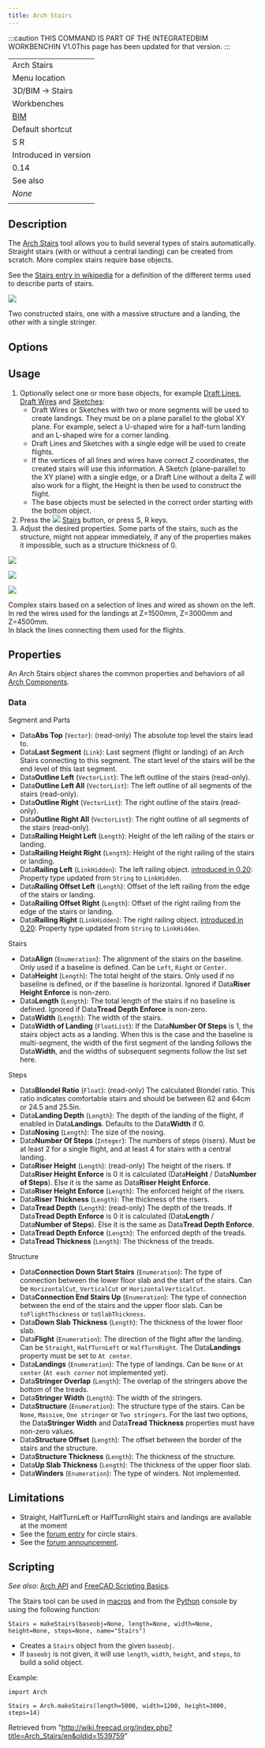 ```yaml
---
title: Arch Stairs
---
```


:::caution
THIS COMMAND IS PART OF THE INTEGRATEDBIM WORKBENCHIN V1.0This page has been updated for that version.
:::

|                                       |
| ------------------------------------- |
| Arch Stairs                           |
| Menu location                         |
| 3D/BIM → Stairs                       |
| Workbenches                           |
| [BIM](/BIM_Workbench "BIM Workbench") |
| Default shortcut                      |
| S R                                   |
| Introduced in version                 |
| 0.14                                  |
| See also                              |
| _None_                                |
|                                       |

## Description

The [Arch Stairs](/Arch_Stairs "Arch Stairs") tool allows you to build several types of stairs automatically. Straight stairs (with or without a central landing) can be created from scratch. More complex stairs require base objects.

See the [Stairs entry in wikipedia](https://en.wikipedia.org/wiki/Stairs) for a definition of the different terms used to describe parts of stairs.

![](/images/Arch_Stairs_example.jpg)

Two constructed stairs, one with a massive structure and a landing, the other with a single stringer.

## Options

## Usage

1. Optionally select one or more base objects, for example [Draft Lines](/Draft_Line "Draft Line"), [Draft Wires](/Draft_Wire "Draft Wire") and [Sketches](/Sketch "Sketch"):
   - Draft Wires or Sketches with two or more segments will be used to create landings. They must be on a plane parallel to the global XY plane. For example, select a U-shaped wire for a half-turn landing and an L-shaped wire for a corner landing.
   - Draft Lines and Sketches with a single edge will be used to create flights.
   - If the vertices of all lines and wires have correct Z coordinates, the created stairs will use this information. A Sketch (plane-parallel to the XY plane) with a single edge, or a Draft Line without a delta Z will also work for a flight, the Height is then be used to construct the flight.
   - The base objects must be selected in the correct order starting with the bottom object.
2. Press the ![](/images/Arch_Stairs.svg) [Stairs](/Arch_Stairs "Arch Stairs") button, or press S, R keys.
3. Adjust the desired properties. Some parts of the stairs, such as the structure, might not appear immediately, if any of the properties makes it impossible, such as a structure thickness of 0.

![](/images/Stairs_and_Landing_02.png)

![](/images/Stairs_and_Landing_01.png)

![](/images/Arch_Stairs_Complex_Example.png)

Complex stairs based on a selection of lines and wired as shown on the left.  
In red the wires used for the landings at Z=1500mm, Z=3000mm and Z=4500mm.  
In black the lines connecting them used for the flights.

## Properties

An Arch Stairs object shares the common properties and behaviors of all [Arch Components](/Arch_Component "Arch Component").

### Data

Segment and Parts

- Data**Abs Top** (`Vector`): (read-only) The absolute top level the stairs lead to.
- Data**Last Segment** (`Link`): Last segment (flight or landing) of an Arch Stairs connecting to this segment. The start level of the stairs will be the end level of this last segment.
- Data**Outline Left** (`VectorList`): The left outline of the stairs (read-only).
- Data**Outline Left All** (`VectorList`): The left outline of all segments of the stairs (read-only).
- Data**Outline Right** (`VectorList`): The right outline of the stairs (read-only).
- Data**Outline Right All** (`VectorList`): The right outline of all segments of the stairs (read-only).
- Data**Railing Height Left** (`Length`): Height of the left railing of the stairs or landing.
- Data**Railing Height Right** (`Length`): Height of the right railing of the stairs or landing.
- Data**Railing Left** (`LinkHidden`): The left railing object. [introduced in 0.20](/Release_notes_0.20 "Release notes 0.20"): Property type updated from `String` to `LinkHidden`.
- Data**Railing Offset Left** (`Length`): Offset of the left railing from the edge of the stairs or landing.
- Data**Railing Offset Right** (`Length`): Offset of the right railing from the edge of the stairs or landing.
- Data**Railing Right** (`LinkHidden`): The right railing object. [introduced in 0.20](/Release_notes_0.20 "Release notes 0.20"): Property type updated from `String` to `LinkHidden`.

Stairs

- Data**Align** (`Enumeration`): The alignment of the stairs on the baseline. Only used if a baseline is defined. Can be `Left`, `Right` or `Center`.
- Data**Height** (`Length`): The total height of the stairs. Only used if no baseline is defined, or if the baseline is horizontal. Ignored if Data**Riser Height Enforce** is non-zero.
- Data**Length** (`Length`): The total length of the stairs if no baseline is defined. Ignored if Data**Tread Depth Enforce** is non-zero.
- Data**Width** (`Length`): The width of the stairs.
- Data**Width of Landing** (`FloatList`): If the Data**Number Of Steps** is 1, the stairs object acts as a landing. When this is the case and the baseline is multi-segment, the width of the first segment of the landing follows the Data**Width**, and the widths of subsequent segments follow the list set here.

Steps

- Data**Blondel Ratio** (`Float`): (read-only) The calculated Blondel ratio. This ratio indicates comfortable stairs and should be between 62 and 64cm or 24.5 and 25.5in.
- Data**Landing Depth** (`Length`): The depth of the landing of the flight, if enabled in Data**Landings**. Defaults to the Data**Width** if 0.
- Data**Nosing** (`Length`): The size of the nosing.
- Data**Number Of Steps** (`Integer`): The numbers of steps (risers). Must be at least 2 for a single flight, and at least 4 for stairs with a central landing.
- Data**Riser Height** (`Length`): (read-only) The height of the risers. If Data**Riser Height Enforce** is 0 it is calculated (Data**Height** / Data**Number of Steps**). Else it is the same as Data**Riser Height Enforce**.
- Data**Riser Height Enforce** (`Length`): The enforced height of the risers.
- Data**Riser Thickness** (`Length`): The thickness of the risers.
- Data**Tread Depth** (`Length`): (read-only) The depth of the treads. If Data**Tread Depth Enforce** is 0 it is calculated (Data**Length** / Data**Number of Steps**). Else it is the same as Data**Tread Depth Enforce**.
- Data**Tread Depth Enforce** (`Length`): The enforced depth of the treads.
- Data**Tread Thickness** (`Length`): The thickness of the treads.

Structure

- Data**Connection Down Start Stairs** (`Enumeration`): The type of connection between the lower floor slab and the start of the stairs. Can be `HorizontalCut`, `VerticalCut` or `HorizontalVerticalCut`.
- Data**Connection End Stairs Up** (`Enumeration`): The type of connection between the end of the stairs and the upper floor slab. Can be `toFlightThickness` or `toSlabThickness`.
- Data**Down Slab Thickness** (`Length`): The thickness of the lower floor slab.
- Data**Flight** (`Enumeration`): The direction of the flight after the landing. Can be `Straight`, `HalfTurnLeft` or `HalfTurnRight`. The Data**Landings** property must be set to `At center`.
- Data**Landings** (`Enumeration`): The type of landings. Can be `None` or `At center` (`At each corner` not implemented yet).
- Data**Stringer Overlap** (`Length`): The overlap of the stringers above the bottom of the treads.
- Data**Stringer Width** (`Length`): The width of the stringers.
- Data**Structure** (`Enumeration`): The structure type of the stairs. Can be `None`, `Massive`, `One stringer` or `Two stringers`. For the last two options, the Data**Stringer Width** and Data**Tread Thickness** properties must have non-zero values.
- Data**Structure Offset** (`Length`): The offset between the border of the stairs and the structure.
- Data**Structure Thickness** (`Length`): The thickness of the structure.
- Data**Up Slab Thickness** (`Length`): The thickness of the upper floor slab.
- Data**Winders** (`Enumeration`): The type of winders. Not implemented.

## Limitations

- Straight, HalfTurnLeft or HalfTurnRight stairs and landings are available at the moment
- See the [forum entry](http://forum.freecadweb.org/viewtopic.php?f=23&t=6534) for circle stairs.
- See the [forum announcement](http://forum.freecadweb.org/viewtopic.php?f=9&t=4564).

## Scripting

_See also:_ [Arch API](/Arch_API "Arch API") and [FreeCAD Scripting Basics](/FreeCAD_Scripting_Basics "FreeCAD Scripting Basics").

The Stairs tool can be used in [macros](/Macros "Macros") and from the [Python](/Python "Python") console by using the following function:

```
Stairs = makeStairs(baseobj=None, length=None, width=None, height=None, steps=None, name="Stairs")

```

- Creates a `Stairs` object from the given `baseobj`.
- If `baseobj` is not given, it will use `length`, `width`, `height`, and `steps`, to build a solid object.

Example:

```
import Arch

Stairs = Arch.makeStairs(length=5000, width=1200, height=3000, steps=14)

```

Retrieved from "<http://wiki.freecad.org/index.php?title=Arch_Stairs/en&oldid=1539759>"
